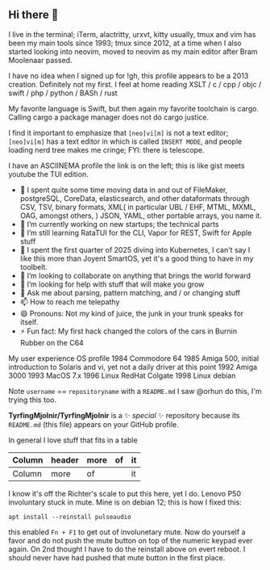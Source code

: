 ## Hi there 👋

I live in the terminal; iTerm, alactritty, urxvt, kitty usually, tmux and vim has been my main tools since 1993; tmux since 2012, at a time when I also started looking into neovim, moved to neovim as my main editor after Bram Moolenaar passed.

I have no idea when I signed up for !gh, this profile appears to be a 2013 creation. Definitely not my first. I feel at home reading XSLT / c / cpp / objc / swift / php / python / BASh / rust

My favorite language is Swift, but then again my favorite toolchain is cargo. Calling cargo a package manager does not do cargo justice.

I find it important to emphasize that `[neo]vi[m]` is not a text editor; `[neo]vi[m]` has a text editor in which is called `INSERT MODE`, and people loading nerd tree makes me cringe; FYI: there is telescope.

I have an ASCIINEMA profile the link is on the left; this is like gist meets youtube the TUI edition.

- 🔭 I spent quite some time moving data in and out of FileMaker, postgreSQL, CoreData, elasticsearch, and other dataformats through CSV, TSV, binary formats, XML( in particular UBL / EHF, MTML, MXML, OAG, amongst others, ) JSON, YAML, other portable arrays, you name it.
- 🔭 I’m currently working on new startups; the technical parts
- 🌱 I’m still learning RataTUI for the CLI, Vapor for REST, Swift for Apple stuff
- 🌱 I spent the first quarter of 2025 diving into Kubernetes, I can't say I like this more than Joyent SmartOS, yet it's a good thing to have in my toolbelt.
- 👯 I’m looking to collaborate on anything that brings the world forward
- 🤔 I’m looking for help with stuff that will make you grow
- 💬 Ask me about parsing, pattern matching, and / or changing stuff
- 📫 How to reach me telepathy
- 😄 Pronouns: Not my kind of juice, the junk in your trunk speaks for itself.
- ⚡ Fun fact: My first hack changed the colors of the cars in Burnin Rubber on the C64

My user experience OS profile
1984 Commodore 64
1985 Amiga 500, initial introduction to Solaris and vi, yet not a daily driver at this point
1992 Amiga 3000
1993 MacOS 7.x
1996 Linux RedHat Colgate
1998 Linux debian

Note `username` == `repositoryname` with a `README.md` I saw @orhun do this, I'm trying this too.

**TyrfingMjolnir/TyrfingMjolnir** is a ✨ _special_ ✨ repository because its `README.md` (this file) appears on your GitHub profile.

In general I love stuff that fits in a table

| Column | header | more | of  | it  |
| ---    | ---    | ---  | --- | --- |
| Column | more   | of   |     | it  |

I know it's off the Richter's scale to put this here, yet I do. Lenovo P50 involuntary stuck in mute. Mine is on debian 12; this is how I fixed this:
```
apt install --reinstall pulseaudio
```
this enabled `Fn + F1` to get out of involunetary mute. Now do yourself a favor and do not push the mute button on top of the numeric keypad ever again.
On 2nd thought I have to do the reinstall above on evert reboot. I should never have had pushed that mute button in the first place.

